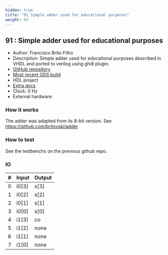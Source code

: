 ```yaml
---
hidden: true
title: "91 Simple adder used for educational purposes"
weight: 92
---
```


## 91 : Simple adder used for educational purposes

* Author: Francisco Brito Filho
* Description: Simple adder used for educational purposes described in VHDL and ported to verilog using ghdl plugin.
* [GitHub repository](https://github.com/staydh/tt03-verilog-adder4b)
* [Most recent GDS build](https://github.com/staydh/tt03-verilog-adder4b/actions/runs/4788883737)
* HDL project
* [Extra docs]()
* Clock: 0 Hz
* External hardware: 



### How it works

The adder was adapted from its 8-bit version. See https://github.com/britovski/adder


### How to test

See the testbenchs on the previous github repo.


### IO

| # | Input        | Output       |
|---|--------------|--------------|
| 0 | i0[3]  | s[3] |
| 1 | i0[2]  | s[2] |
| 2 | i0[1]  | s[1] |
| 3 | i0[0]  | s[0] |
| 4 | i1[3]  | co |
| 5 | i1[2]  | none |
| 6 | i1[1]  | none |
| 7 | i1[0]  | none |

